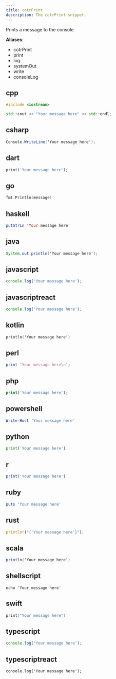 ```yaml
---
title: cotrPrint
description: The cotrPrint snippet.
---
```


Prints a message to the console

**Aliases**:
- cotrPrint
- print
- log
- systemOut
- write
- consoleLog

## cpp
```cpp
#include <iostream>

std::cout << "Your message here" << std::endl;
```

## csharp
```csharp
Console.WriteLine('Your message here');
```

## dart
```dart
print('Your message here');
```

## go
```go
fmt.Println(message)
```

## haskell
```haskell
putStrLn 'Your message here'
```

## java
```java
System.out.println('Your message here');
```

## javascript
```javascript
console.log('Your message here');
```

## javascriptreact
```javascriptreact
console.log('Your message here');
```

## kotlin
```kotlin
println('Your message here')
```

## perl
```perl
print 'Your message here\n';
```

## php
```php
print('Your message here');
```

## powershell
```powershell
Write-Host 'Your message here'
```

## python
```python
print('Your message here')
```

## r
```r
print('Your message here')
```

## ruby
```ruby
puts 'Your message here'
```

## rust
```rust
println!("{'Your message here'}");
```

## scala
```scala
println('Your message here')
```

## shellscript
```shellscript
echo 'Your message here'
```

## swift
```swift
print("Your message here")
```

## typescript
```typescript
console.log('Your message here');
```

## typescriptreact
```typescriptreact
console.log('Your message here');
```

